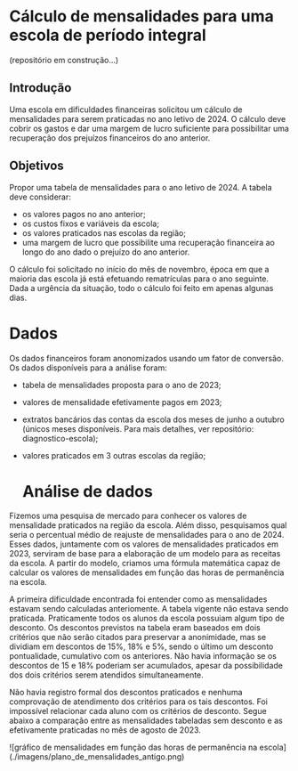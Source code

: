 # Cálculo de mensalidades para uma escola de período integral
(repositório em construção...)

## Introdução

Uma escola em dificuldades financeiras solicitou um cálculo de mensalidades para serem praticadas no ano letivo de 2024. O cálculo deve cobrir os gastos e dar uma margem de lucro suficiente para possibilitar uma recuperação dos prejuízos financeiros do ano anterior.

## Objetivos

Propor uma tabela de mensalidades para o ano letivo de 2024. A tabela deve considerar:

- os valores pagos no ano anterior;
- os custos fixos e variáveis da escola;
- os valores praticados nas escolas da região;
- uma margem de lucro que possibilite uma recuperação financeira ao longo do ano dado o prejuízo do ano anterior.

O cálculo foi solicitado no início do mês de novembro, época em que a maioria das escola já está efetuando rematrículas para o ano seguinte. Dada a urgência da situação, todo o cálculo foi feito em apenas algunas dias.

# Dados

Os dados financeiros foram anonomizados usando um fator de conversão.
Os dados disponíveis para a análise foram:

- tabela de mensalidades proposta para o ano de 2023;
- valores de mensalidade efetivamente pagos em 2023;
- extratos bancários das contas da escola dos meses de junho a outubro (únicos meses disponíveis. Para mais detalhes, ver repositório: diagnostico-escola);
- valores praticados em 3 outras escolas da região;
  

  # Análise de dados

Fizemos uma pesquisa de mercado para conhecer os valores de mensalidade praticados na região da escola. Além disso, pesquisamos qual seria o percentual médio de reajuste de mensalidades para o ano de 2024. Esses dados, juntamente com os valores de mensalidades praticados em 2023, serviram de base para a elaboração de um modelo para as receitas da escola. A partir do modelo, criamos uma fórmula matemática capaz de calcular os valores de mensalidades em função das horas de permanência na escola.

A primeira dificuldade encontrada foi entender como as mensalidades estavam sendo calculadas anteriomente. A tabela vigente não estava sendo praticada. Praticamente todos os alunos da escola possuiam algum tipo de desconto. Os descontos previstos na tabela eram baseados em dois critérios que não serão citados para preservar a anonimidade, mas se dividiam em descontos de 15%, 18% e 5%, sendo o último um desconto pontualidade, cumulativo com os anteriores. Não havia informação se os descontos de 15 e 18% poderiam ser acumulados, apesar da possibilidade dos dois critérios serem atendidos simultaneamente.

Não havia registro formal dos descontos praticados e nenhuma comprovação de atendimento dos critérios para os tais descontos. Foi impossível relacionar cada aluno com os critérios de desconto. Segue abaixo a comparação entre as mensalidades tabeladas sem desconto e as efetivamente praticadas no mês de agosto de 2023.

![gráfico de mensalidades em função das horas de permanência na escola]
(./imagens/plano_de_mensalidades_antigo.png)






